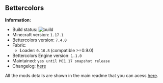 ## Bettercolors

**Information:**
- Build status: ![build](https://img.shields.io/github/workflow/status/N3ROO/Bettercolors/Build%20MC1.17.1_fabric)
- Minecraft version: `1.17.1`
- Bettercolors version: `7.4.0`
- Fabric: 
    - Loader: `0.10.8` (compatible >=0.9.0)
- Bettercolors Engine version: `1.1.0`
- Maintained: `yes until MC1.17 snapshot release`
- Changelog: [here](CHANGELOG.MD)


All the mods details are shown in the main readme that you can acess [here](https://github.com/N3ROO/Bettercolors).
